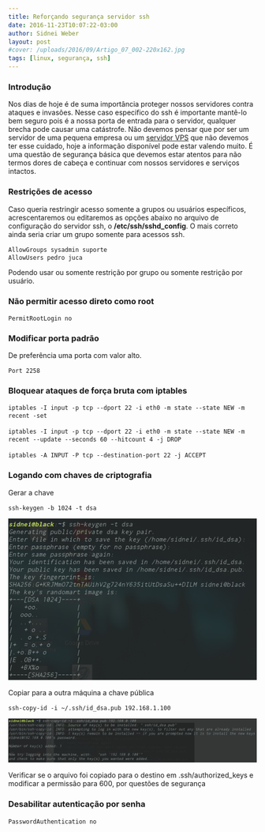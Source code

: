 ```yaml
---
title: Reforçando segurança servidor ssh
date: 2016-11-23T10:07:22-03:00
author: Sidnei Weber
layout: post
#cover: /uploads/2016/09/Artigo_07_002-220x162.jpg
tags: [linux, segurança, ssh]
---
```

### Introdução

Nos dias de hoje é de suma importância proteger nossos servidores contra ataques e invasões. Nesse caso especifico do ssh é importante mantê-lo bem seguro pois é a nossa porta de entrada para o servidor, qualquer brecha pode causar uma catástrofe. Não devemos pensar que por ser um servidor de uma pequena empresa ou um [servidor VPS](https://www.melhorhospedagemdesites.com/servidor-vps/) que não devemos ter esse cuidado, hoje a informação disponível pode estar valendo muito. É uma questão de segurança básica que devemos estar atentos para não termos dores de cabeça e continuar com nossos servidores e serviços intactos.

### Restrições de acesso

Caso queria restringir acesso somente a grupos ou usuários específicos, acrescentaremos ou editaremos as opções abaixo no arquivo de configuração do servidor ssh, o **/etc/ssh/sshd_config**. O mais correto ainda seria criar um grupo somente para acessos ssh.

```shell
AllowGroups sysadmin suporte
AllowUsers pedro juca
```

Podendo usar ou somente restrição por grupo ou somente restrição por usuário.

### Não permitir acesso direto como root

```shell
PermitRootLogin no
```

### Modificar porta padrão

De preferência uma porta com valor alto.

```shell
Port 2258
```

### Bloquear ataques de força bruta com iptables

```shell
iptables -I input -p tcp --dport 22 -i eth0 -m state --state NEW -m recent -set

iptables -I input -p tcp --dport 22 -i eth0 -m state --state NEW -m recent --update --seconds 60 --hitcount 4 -j DROP

iptables -A INPUT -P tcp --destination-port 22 -j ACCEPT
```

### Logando com chaves de criptografia

Gerar a chave

```shell
ssh-keygen -b 1024 -t dsa
```

![ssh ><](/img/uploads/2016/09/Seleção_009.png)

Copiar para a outra máquina a chave pública

```shell
ssh-copy-id -i ~/.ssh/id_dsa.pub 192.168.1.100
```

![ssh ><](/img/uploads/2016/09/Seleção_010.png)

Verificar se o arquivo foi copiado para o destino em .ssh/authorized_keys e modificar a permissão para 600, por questões de segurança

### Desabilitar autenticação por senha

```shell
PasswordAuthentication no
```
